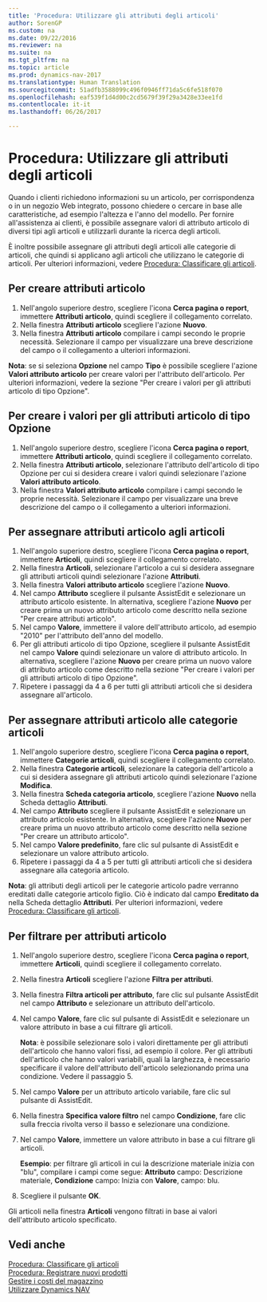 ```yaml
---
title: 'Procedura: Utilizzare gli attributi degli articoli'
author: SorenGP
ms.custom: na
ms.date: 09/22/2016
ms.reviewer: na
ms.suite: na
ms.tgt_pltfrm: na
ms.topic: article
ms.prod: dynamics-nav-2017
ms.translationtype: Human Translation
ms.sourcegitcommit: 51adfb3588099c496f0946ff71da5c6fe518f070
ms.openlocfilehash: eaf539f1d4d00c2cd5679f39f29a3428e33ee1fd
ms.contentlocale: it-it
ms.lasthandoff: 06/26/2017

---
```


# <a name="how-to-work-with-item-attributes"></a>Procedura: Utilizzare gli attributi degli articoli
Quando i clienti richiedono informazioni su un articolo, per corrispondenza o in un negozio Web integrato, possono chiedere o cercare in base alle caratteristiche, ad esempio l'altezza e l'anno del modello. Per fornire all'assistenza ai clienti, è possibile assegnare valori di attributo articolo di diversi tipi agli articoli e utilizzarli durante la ricerca degli articoli.

È inoltre possibile assegnare gli attributi degli articoli alle categorie di articoli, che quindi si applicano agli articoli che utilizzano le categorie di articoli. Per ulteriori informazioni, vedere [Procedura: Classificare gli articoli](inventory-how-categorize-items.md).

## <a name="to-create-item-attributes"></a>Per creare attributi articolo
1. Nell'angolo superiore destro, scegliere l'icona **Cerca pagina o report**, immettere **Attributi articolo**, quindi scegliere il collegamento correlato.
2. Nella finestra **Attributi articolo** scegliere l'azione **Nuovo**.
3. Nella finestra **Attributi articolo** compilare i campi secondo le proprie necessità. Selezionare il campo per visualizzare una breve descrizione del campo o il collegamento a ulteriori informazioni.

**Nota**: se si seleziona **Opzione** nel campo **Tipo** è possibile scegliere l'azione **Valori attributo articolo** per creare valori per l'attributo dell'articolo. Per ulteriori informazioni, vedere la sezione "Per creare i valori per gli attributi articolo di tipo Opzione".  

## <a name="to-create-values-for-item-attributes-of-type-option"></a>Per creare i valori per gli attributi articolo di tipo Opzione
1. Nell'angolo superiore destro, scegliere l'icona **Cerca pagina o report**, immettere **Attributi articolo**, quindi scegliere il collegamento correlato.
2. Nella finestra **Attributi articolo**, selezionare l'attributo dell'articolo di tipo Opzione per cui si desidera creare i valori quindi selezionare l'azione **Valori attributo articolo**.
3. Nella finestra **Valori attributo articolo** compilare i campi secondo le proprie necessità. Selezionare il campo per visualizzare una breve descrizione del campo o il collegamento a ulteriori informazioni.

## <a name="to-assign-item-attributes-to-items"></a>Per assegnare attributi articolo agli articoli
1. Nell'angolo superiore destro, scegliere l'icona **Cerca pagina o report**, immettere **Articoli**, quindi scegliere il collegamento correlato.
2. Nella finestra **Articoli**, selezionare l'articolo a cui si desidera assegnare gli attributi articoli quindi selezionare l'azione **Attributi**.
3. Nella finestra **Valori attributo articolo** scegliere l'azione **Nuovo**.
4. Nel campo **Attributo** scegliere il pulsante AssistEdit e selezionare un attributo articolo esistente. In alternativa, scegliere l'azione **Nuovo** per creare prima un nuovo attributo articolo come descritto nella sezione "Per creare attributi articolo".
5. Nel campo **Valore**, immettere il valore dell'attributo articolo, ad esempio "2010" per l'attributo dell'anno del modello.
6. Per gli attributi articolo di tipo Opzione, scegliere il pulsante AssistEdit nel campo **Valore** quindi selezionare un valore di attributo articolo. In alternativa, scegliere l'azione **Nuovo** per creare prima un nuovo valore di attributo articolo come descritto nella sezione "Per creare i valori per gli attributi articolo di tipo Opzione".
7. Ripetere i passaggi da 4 a 6 per tutti gli attributi articoli che si desidera assegnare all'articolo.

## <a name="to-assign-item-attributes-to-item-categories"></a>Per assegnare attributi articolo alle categorie articoli
1. Nell'angolo superiore destro, scegliere l'icona **Cerca pagina o report**, immettere **Categorie articoli**, quindi scegliere il collegamento correlato.
2. Nella finestra **Categorie articoli**, selezionare la categoria dell'articolo a cui si desidera assegnare gli attributi articolo quindi selezionare l'azione **Modifica**.
3. Nella finestra **Scheda categoria articolo**, scegliere l'azione **Nuovo** nella Scheda dettaglio **Attributi**.
4. Nel campo **Attributo** scegliere il pulsante AssistEdit e selezionare un attributo articolo esistente. In alternativa, scegliere l'azione **Nuovo** per creare prima un nuovo attributo articolo come descritto nella sezione "Per creare un attributo articolo".
5. Nel campo **Valore predefinito**, fare clic sul pulsante di AssistEdit e selezionare un valore attributo articolo.
6. Ripetere i passaggi da 4 a 5 per tutti gli attributi articoli che si desidera assegnare alla categoria articolo.

**Nota**: gli attributi degli articoli per le categorie articolo padre verranno ereditati dalle categorie articolo figlio. Ciò è indicato dal campo **Ereditato da** nella Scheda dettaglio **Attributi**. Per ulteriori informazioni, vedere [Procedura: Classificare gli articoli](inventory-how-categorize-items.md).

## <a name="to-filter-by-item-attributes"></a>Per filtrare per attributi articolo
1. Nell'angolo superiore destro, scegliere l'icona **Cerca pagina o report**, immettere **Articoli**, quindi scegliere il collegamento correlato.
2. Nella finestra **Articoli** scegliere l'azione **Filtra per attributi**.
3. Nella finestra **Filtra articoli per attributo**, fare clic sul pulsante AssistEdit nel campo **Attributo** e selezionare un attributo dell'articolo.
4. Nel campo **Valore**, fare clic sul pulsante di AssistEdit e selezionare un valore attributo in base a cui filtrare gli articoli.

    **Nota**: è possibile selezionare solo i valori direttamente per gli attributi dell'articolo che hanno valori fissi, ad esempio il colore. Per gli attributi dell'articolo che hanno valori variabili, quali la larghezza, è necessario specificare il valore dell'attributo dell'articolo selezionando prima una condizione. Vedere il passaggio 5.
5. Nel campo **Valore** per un attributo articolo variabile, fare clic sul pulsante di AssistEdit.
6. Nella finestra **Specifica valore filtro** nel campo **Condizione**, fare clic sulla freccia rivolta verso il basso e selezionare una condizione.
7. Nel campo **Valore**, immettere un valore attributo in base a cui filtrare gli articoli.

    **Esempio**: per filtrare gli articoli in cui la descrizione materiale inizia con "blu", compilare i campi come segue: **Attributo** campo: Descrizione materiale, **Condizione** campo: Inizia con **Valore**, campo: blu.
8. Scegliere il pulsante **OK**.   

Gli articoli nella finestra **Articoli** vengono filtrati in base ai valori dell'attributo articolo specificato.

## <a name="see-also"></a>Vedi anche
[Procedura: Classificare gli articoli](inventory-how-categorize-items.md)    
[Procedura: Registrare nuovi prodotti](inventory-how-register-new-products.md)  
[Gestire i costi del magazzino](inventory-manage-inventory.md)  
[Utilizzare Dynamics NAV](ui-work-product.md)

